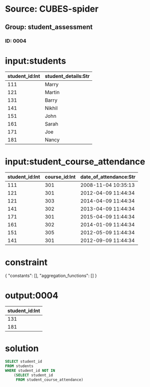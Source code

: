 # Source: CUBES-spider
## Group: student_assessment
### ID: 0004

# input:students

| student_id:Int | student_details:Str |
|---|---|
| 111 | Marry |
| 121 | Martin |
| 131 | Barry |
| 141 | Nikhil |
| 151 | John |
| 161 | Sarah |
| 171 | Joe |
| 181 | Nancy |

# input:student_course_attendance

| student_id:Int | course_id:Int | date_of_attendance:Str |
|---|---|---|
| 111 | 301 | 2008-11-04 10:35:13 |
| 121 | 301 | 2012-04-09 11:44:34 |
| 121 | 303 | 2014-04-09 11:44:34 |
| 141 | 302 | 2013-04-09 11:44:34 |
| 171 | 301 | 2015-04-09 11:44:34 |
| 161 | 302 | 2014-01-09 11:44:34 |
| 151 | 305 | 2012-05-09 11:44:34 |
| 141 | 301 | 2012-09-09 11:44:34 |

# constraint

{
  "constants": [],
  "aggregation_functions": []
}

# output:0004

| student_id:Int |
|---|
| 131 |
| 181 |

# solution

```sql
SELECT student_id
FROM students
WHERE student_id NOT IN
    (SELECT student_id
     FROM student_course_attendance)
```

